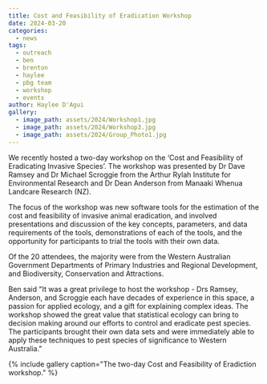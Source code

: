 ```yaml
---
title: Cost and Feasibility of Eradication Workshop
date: 2024-03-20
categories:
  - news
tags:
  - outreach
  - ben
  - brenton
  - haylee
  - pbg team
  - workshop
  - events
author: Haylee D'Agui
gallery:
  - image_path: assets/2024/Workshop1.jpg
  - image_path: assets/2024/Workshop3.jpg
  - image_path: assets/2024/Group_Photo1.jpg
---
```


We recently hosted a two-day workshop on the ‘Cost and Feasibility of Eradicating Invasive Species’. The workshop was presented by Dr Dave Ramsey and Dr Michael Scroggie from the Arthur Rylah Institute for Environmental Research and Dr Dean Anderson from Manaaki Whenua Landcare Research (NZ). 

The focus of the workshop was new software tools for the estimation of the cost and feasibility of invasive animal eradication, and involved presentations and discussion of the key concepts, parameters, and data requirements of the tools, demonstrations of each of the tools, and the opportunity for participants to trial the tools with their own data.
 
Of the 20 attendees, the majority were from the Western Australian Government Departments of Primary Industries and Regional Development, and Biodiversity, Conservation and Attractions.
 
Ben said "It was a great privilege to host the workshop - Drs Ramsey, Anderson, and Scroggie each have decades of experience in this space, a passion for applied ecology, and a gift for explaining complex ideas.  The workshop showed the great value that statistical ecology can bring to decision making around our efforts to control and eradicate pest species.  The participants brought their own data sets and were immediately able to apply these techniques to pest species of significance to Western Australia." 


{% include gallery caption="The two-day Cost and Feasibility of Eradiction workshop." %}